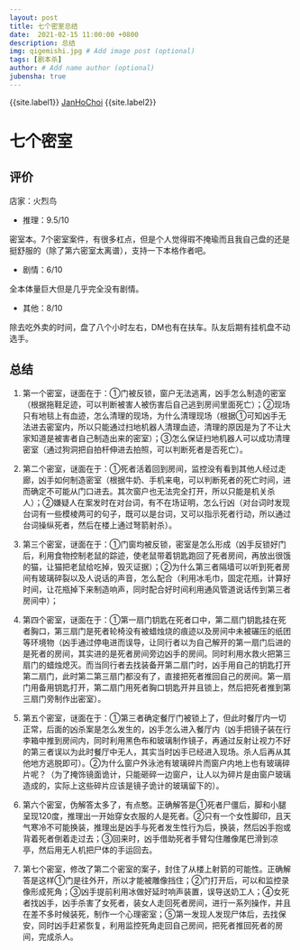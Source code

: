 ```yaml
---
layout: post
title: 七个密室总结
date:  2021-02-15 11:00:00 +0800
description: 总结
img: qigemishi.jpg # Add image post (optional)
tags: [剧本杀]
author: # Add name author (optional)
jubensha: true
---
```


{{site.label1}} <a href="https://github.com/janhochoi/" target="\_blank">JanHoChoi</a> {{site.label2}}

# 七个密室

## 评价

店家：火烈鸟

- 推理：9.5/10

密室本。7个密室案件，有很多杠点，但是个人觉得瑕不掩瑜而且我自己盘的还是挺舒服的（除了第六密室太离谱），支持一下本格作者吧。

- 剧情：6/10

全本体量巨大但是几乎完全没有剧情。

- 其他：8/10

除去吃外卖的时间，盘了八个小时左右，DM也有在扶车。队友后期有挂机盘不动选手。

## 总结

1. 第一个密室，谜面在于：①门被反锁，窗户无法逃离，凶手怎么制造的密室（根据拖鞋足迹，可以判断被害人被伤害后自己逃到房间里面死亡）；②现场只有地毯上有血迹，怎么清理的现场，为什么清理现场（根据①可知凶手无法进去密室内，所以只能通过扫地机器人清理血迹，清理的原因是为了不让大家知道是被害者自己制造出来的密室）；③怎么保证扫地机器人可以成功清理密室（通过狗洞把自拍杆伸进去拍照，可以判断死者是否死亡）。

2. 第二个密室，谜面在于：①死者活着回到房间，监控没有看到其他人经过走廊，凶手如何制造密室（根据牛奶、手机来电，可以判断死者的死亡时间，进而确定不可能从门口进去。其次窗户也无法完全打开，所以只能是机关杀人）；②嫌疑人在案发时在对台词，有不在场证明，怎么行凶（对台词时发现台词有一些模棱两可的句子，既可以是台词，又可以指示死者行动，所以通过台词操纵死者，然后在楼上通过弩箭射杀）。

3. 第三个密室，谜面在于：①门窗均被反锁，密室是怎么形成（凶手反锁好门后，利用食物控制老鼠的踪迹，使老鼠带着钥匙跑回了死者房间，再放出很饿的猫，让猫把老鼠给吃掉，毁灭证据）；②为什么第三者隔墙可以听到死者房间有玻璃碎裂以及人说话的声音，怎么配合（利用冰毛巾，固定花瓶，计算好时间，让花瓶掉下来制造响声，同时配合好时间利用通风管道说话传到第三者房间中）；

4. 第四个密室，谜面在于：①第一扇门钥匙在死者口中，第二扇门钥匙挂在死者胸口，第三扇门是死者轮椅没有被蜡烛烧的痕迹以及房间中未被碾压的纸团等环境物（凶手通过停电进而误导，让同行者以为自己解开的第一扇门后进的是死者的房间，其实进的是死者房间旁边凶手的房间。同时利用水救火把第三扇门的蜡烛熄灭。而当同行者去找装备开第二扇门时，凶手用自己的钥匙打开第二扇门，此时第二第三扇门都没有了，直接把死者推回自己的房间。第一扇门用备用钥匙打开，第二扇门用死者胸口钥匙开并且锁上，然后把死者推到第三扇门旁制作出密室）。

5. 第五个密室，谜面在于：①第三者确定餐厅门被锁上了，但此时餐厅内一切正常，后面的凶杀案是怎么发生的，凶手怎么进入餐厅内（凶手把镜子装在行李箱中推到房间内，同时利用黑色布和玻璃制作镜子，再通过反射让视力不好的第三者误以为此时餐厅中无人，其实当时凶手已经进入现场。杀人后再从其他地方逃脱即可）。②为什么窗户外泳池有玻璃碎片而窗户内地上也有玻璃碎片呢？（为了掩饰镜面诡计，只能砸碎一边窗户，让人以为碎片是由窗户玻璃造成的，实际上这些碎片应该是镜子诡计的玻璃留下的）。

6. 第六个密室，伪解答太多了，有点憨。正确解答是①死者尸僵后，脚和小腿呈现120度，推理出一开始穿女衣服的人是死者。②只有一个女性脚印，且天气寒冷不可能换装，推理出是凶手与死者发生性行为后，换装，然后凶手抱或背着死者倒着走过去；③回来时，凶手借助死者手臂勾住雕像尾巴滑到凉亭，然后用无人机把尸体的手运回去。

7. 第七个密室，修改了第二个密室的案子，封住了从楼上射箭的可能性。正确解答是这样①门是往外开，所以才能被雕像挡住；②门打开后，可以和监控录像形成死角；③凶手提前利用冰做好延时响声装置，误导送奶工人；④女死者找凶手，凶手杀害了女死者，装女人走回死者房间，进行一系列操作，并且在差不多时候装死，制作一个心理密室；⑤第一发现人发现尸体后，去找保安，同时凶手赶紧恢复，利用监控死角走回自己房间，把死者推回死者的房间，完成杀人。